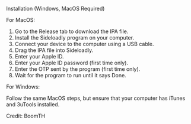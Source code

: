 
Installation (Windows, MacOS Required)

For MacOS:

1) Go to the Release tab to download the IPA file.
2) Install the Sideloadly program on your computer.
3) Connect your device to the computer using a USB cable.
4) Drag the IPA file into Sideloadly.
5) Enter your Apple ID.
6) Enter your Apple ID password (first time only).
7) Enter the OTP sent by the program (first time only).
8) Wait for the program to run until it says Done.

For Windows:

Follow the same MacOS steps, but ensure that your computer has iTunes and 3uTools installed.

Credit: BoomTH
